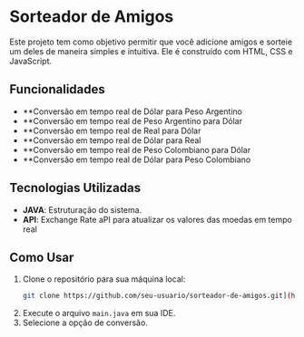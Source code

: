 # Sorteador de Amigos

Este projeto tem como objetivo permitir que você adicione amigos e sorteie um deles de maneira simples e intuitiva. Ele é construído com HTML, CSS e JavaScript.

## Funcionalidades

- **Conversão em tempo real de Dólar para Peso Argentino
- **Conversão em tempo real de Peso Argentino para Dólar
- **Conversão em tempo real de Real para Dólar
- **Conversão em tempo real de Dólar para Real
- **Conversão em tempo real de Peso Colombiano para Dólar
- **Conversão em tempo real de Dólar para Peso Colombiano

## Tecnologias Utilizadas

- **JAVA**: Estruturação do sistema.
- **API**: Exchange Rate aPI para atualizar os valores das moedas em tempo real

## Como Usar

1. Clone o repositório para sua máquina local:
   ```bash
   git clone https://github.com/seu-usuario/sorteador-de-amigos.git](https://github.com/ghscesario/Game-Amigo-Secreto
   ```
2. Execute o arquivo `main.java` em sua IDE.
3. Selecione a opção de conversão.

